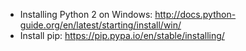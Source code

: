 * Installing Python 2 on Windows: http://docs.python-guide.org/en/latest/starting/install/win/
* Install pip: https://pip.pypa.io/en/stable/installing/
